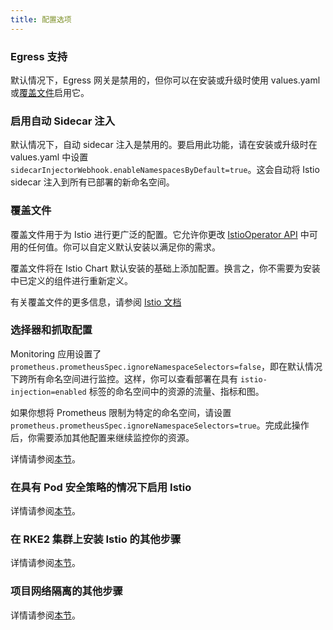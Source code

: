 ```yaml
---
title: 配置选项
---
```


<head>
  <link rel="canonical" href="https://ranchermanager.docs.rancher.com/zh/integrations-in-rancher/istio/configuration-options"/>
</head>

### Egress 支持

默认情况下，Egress 网关是禁用的，但你可以在安装或升级时使用 values.yaml 或[覆盖文件](#覆盖文件)启用它。

### 启用自动 Sidecar 注入

默认情况下，自动 sidecar 注入是禁用的。要启用此功能，请在安装或升级时在 values.yaml 中设置 `sidecarInjectorWebhook.enableNamespacesByDefault=true`。这会自动将 Istio sidecar 注入到所有已部署的新命名空间。

### 覆盖文件

覆盖文件用于为 Istio 进行更广泛的配置。它允许你更改 [IstioOperator API](https://istio.io/latest/docs/reference/config/istio.operator.v1alpha1/) 中可用的任何值。你可以自定义默认安装以满足你的需求。

覆盖文件将在 Istio Chart 默认安装的基础上添加配置。换言之，你不需要为安装中已定义的组件进行重新定义。

有关覆盖文件的更多信息，请参阅 [Istio 文档](https://istio.io/latest/docs/setup/install/istioctl/#configure-component-settings)

### 选择器和抓取配置

Monitoring 应用设置了 `prometheus.prometheusSpec.ignoreNamespaceSelectors=false`，即在默认情况下跨所有命名空间进行监控。这样，你可以查看部署在具有 `istio-injection=enabled` 标签的命名空间中的资源的流量、指标和图。

如果你想将 Prometheus 限制为特定的命名空间，请设置 `prometheus.prometheusSpec.ignoreNamespaceSelectors=true`。完成此操作后，你需要添加其他配置来继续监控你的资源。

详情请参阅[本节](selectors-and-scrape-configurations.md)。

### 在具有 Pod 安全策略的情况下启用 Istio

详情请参阅[本节](pod-security-policies.md)。

### 在 RKE2 集群上安装 Istio 的其他步骤

详情请参阅[本节](install-istio-on-rke2-cluster.md)。

### 项目网络隔离的其他步骤

详情请参阅[本节](project-network-isolation.md)。